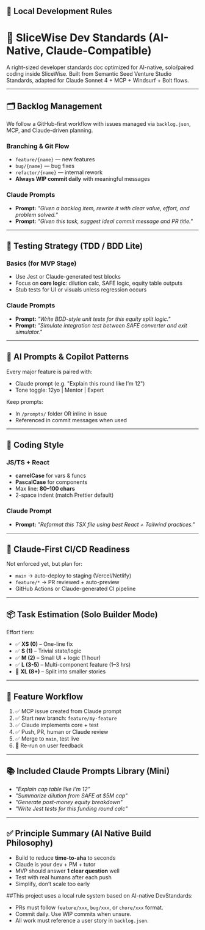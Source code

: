 ## 🧠 Local Development Rules

# 🧠 SliceWise Dev Standards (AI-Native, Claude-Compatible)

A right-sized developer standards doc optimized for AI-native, solo/paired coding inside SliceWise.
Built from Semantic Seed Venture Studio Standards, adapted for Claude Sonnet 4 + MCP + Windsurf + Bolt flows.

---

## 🗂️ Backlog Management

We follow a GitHub-first workflow with issues managed via `backlog.json`, MCP, and Claude-driven planning.

### Branching & Git Flow

* `feature/{name}` — new features
* `bug/{name}` — bug fixes
* `refactor/{name}` — internal rework
* **Always WIP commit daily** with meaningful messages

### Claude Prompts

* **Prompt:** *"Given a backlog item, rewrite it with clear value, effort, and problem solved."*
* **Prompt:** *"Given this task, suggest ideal commit message and PR title."*

---

## 🧪 Testing Strategy (TDD / BDD Lite)

### Basics (for MVP Stage)

* Use Jest or Claude-generated test blocks
* Focus on **core logic**: dilution calc, SAFE logic, equity table outputs
* Stub tests for UI or visuals unless regression occurs

### Claude Prompts

* **Prompt:** *"Write BDD-style unit tests for this equity split logic."*
* **Prompt:** *"Simulate integration test between SAFE converter and exit simulator."*

---

## 🧠 AI Prompts & Copilot Patterns

Every major feature is paired with:

* Claude prompt (e.g. "Explain this round like I’m 12")
* Tone toggle: 12yo | Mentor | Expert

Keep prompts:

* In `/prompts/` folder OR inline in issue
* Referenced in commit messages when used

---

## 🎨 Coding Style

### JS/TS + React

* **camelCase** for vars & funcs
* **PascalCase** for components
* Max line: **80–100 chars**
* 2-space indent (match Prettier default)

### Claude Prompt

* **Prompt:** *"Reformat this TSX file using best React + Tailwind practices."*

---

## 🚀 Claude-First CI/CD Readiness

Not enforced yet, but plan for:

* `main` → auto-deploy to staging (Vercel/Netlify)
* `feature/*` → PR reviewed + auto-preview
* GitHub Actions or Claude-generated CI pipeline

---

## 📦 Task Estimation (Solo Builder Mode)

Effort tiers:

* ✅ **XS (0)** – One-line fix
* ✅ **S (1)** – Trivial state/logic
* ✅ **M (2)** – Small UI + logic (1 hour)
* ✅ **L (3-5)** – Multi-component feature (1–3 hrs)
* 🚫 **XL (8+)** – Split into smaller stories

---

## 🔁 Feature Workflow

1. ✅ MCP issue created from Claude prompt
2. ✅ Start new branch: `feature/my-feature`
3. ✅ Claude implements core + test
4. ✅ Push, PR, human or Claude review
5. ✅ Merge to `main`, test live
6. 🔁 Re-run on user feedback

---

## 📚 Included Claude Prompts Library (Mini)

* *"Explain cap table like I’m 12"*
* *"Summarize dilution from SAFE at \$5M cap"*
* *"Generate post-money equity breakdown"*
* *"Write Jest tests for this funding round calc"*

---

## ✅ Principle Summary (AI Native Build Philosophy)

* Build to reduce **time-to-aha** to seconds
* Claude is your dev + PM + tutor
* MVP should answer **1 clear question** well
* Test with real humans after each push
* Simplify, don’t scale too early


##This project uses a local rule system based on AI-native DevStandards:

- PRs must follow `feature/xxx`, `bug/xxx`, or `chore/xxx` format.
- Commit daily. Use WIP commits when unsure.
- All work must reference a user story in `backlog.json`.
